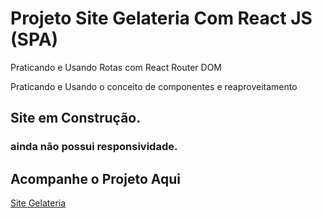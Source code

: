 # Projeto Site Gelateria Com React JS (SPA)

Praticando e Usando Rotas com React Router DOM

Praticando e Usando o conceito de componentes e reaproveitamento

## Site em Construção.
### ainda não possui responsividade.
## Acompanhe o Projeto Aqui

[Site Gelateria](https://app-gelateria.netlify.app/) 

